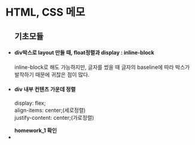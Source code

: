 <div>
  <h1> HTML, CSS 메모 </h1>
  <ul>
    <h2>기초모듈</h2>
    <li><h4>div박스로 layout 만들 때, float정렬과 display : inline-block</h4></li>
    <p> inline-block로 해도 가능하지만, 글자를 썼을 때 글자의 baseline에 따라 박스가 발작하기 때문에 귀찮은 점이 많다. </p>
    <li><h4>div 내부 컨텐츠 가운데 정렬</h4></li>
    <p>  display: flex;<br/>
      align-items: center;(세로정렬)<br/>
      justify-content: center;(가로정렬)</P>
  <strong>homework_1 확인 </strong>
  <li>    </li>
  </ul>
</div>
